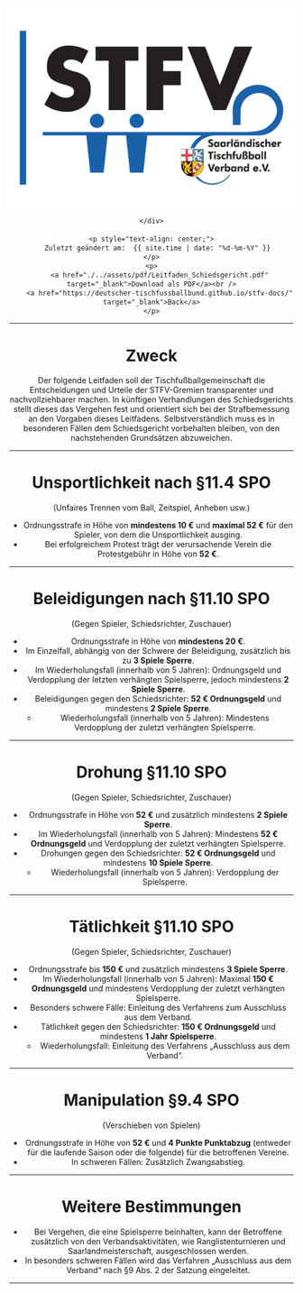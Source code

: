 <div class="html-only" style="text-align: center;">
    <div class="title" style="text-align: center;">
        <img src="images/STFV-LOGO.png" alt="STFV Logo" style="display: block; margin: 0 auto;" />
        
    </div>

    <p style="text-align: center;">
       Zuletzt geändert am:  {{ site.time | date: "%d-%m-%Y" }}
    </p>
    <p>
        <a href="./../assets/pdf/Leitfaden_Schiedsgericht.pdf" target="_blank">Download als PDF</a><br />
        <a href="https://deutscher-tischfussballbund.github.io/stfv-docs/" target="_blank">Back</a>
    </p>
</div>


---

# Zweck

Der folgende Leitfaden soll der Tischfußballgemeinschaft die Entscheidungen und Urteile der STFV-Gremien transparenter und nachvollziehbarer machen. In künftigen Verhandlungen des Schiedsgerichts stellt dieses das Vergehen fest und orientiert sich bei der Strafbemessung an den Vorgaben dieses Leitfadens. Selbstverständlich muss es in besonderen Fällen dem Schiedsgericht vorbehalten bleiben, von den nachstehenden Grundsätzen abzuweichen.

---

# Unsportlichkeit nach §11.4 SPO

(Unfaires Trennen vom Ball, Zeitspiel, Anheben usw.)

- Ordnungsstrafe in Höhe von **mindestens 10 €** und **maximal 52 €** für den Spieler, von dem die Unsportlichkeit ausging.
- Bei erfolgreichem Protest trägt der verursachende Verein die Protestgebühr in Höhe von **52 €**.

---

# Beleidigungen nach §11.10 SPO

(Gegen Spieler, Schiedsrichter, Zuschauer)

- Ordnungsstrafe in Höhe von **mindestens 20 €**.
- Im Einzelfall, abhängig von der Schwere der Beleidigung, zusätzlich bis zu **3 Spiele Sperre**.
- Im Wiederholungsfall (innerhalb von 5 Jahren): Ordnungsgeld und Verdopplung der letzten verhängten Spielsperre, jedoch mindestens **2 Spiele Sperre**.
- Beleidigungen gegen den Schiedsrichter: **52 € Ordnungsgeld** und mindestens **2 Spiele Sperre**.
  - Wiederholungsfall (innerhalb von 5 Jahren): Mindestens Verdopplung der zuletzt verhängten Spielsperre.

---

# Drohung §11.10 SPO

(Gegen Spieler, Schiedsrichter, Zuschauer)

- Ordnungsstrafe in Höhe von **52 €** und zusätzlich mindestens **2 Spiele Sperre**.
- Im Wiederholungsfall (innerhalb von 5 Jahren): Mindestens **52 € Ordnungsgeld** und Verdopplung der zuletzt verhängten Spielsperre.
- Drohungen gegen den Schiedsrichter: **52 € Ordnungsgeld** und mindestens **10 Spiele Sperre**.
  - Wiederholungsfall (innerhalb von 5 Jahren): Verdopplung der Spielsperre.

---

# Tätlichkeit §11.10 SPO

(Gegen Spieler, Schiedsrichter, Zuschauer)

- Ordnungsstrafe bis **150 €** und zusätzlich mindestens **3 Spiele Sperre**.
- Im Wiederholungsfall (innerhalb von 5 Jahren): Maximal **150 € Ordnungsgeld** und mindestens Verdopplung der zuletzt verhängten Spielsperre.
- Besonders schwere Fälle: Einleitung des Verfahrens zum Ausschluss aus dem Verband.
- Tätlichkeit gegen den Schiedsrichter: **150 € Ordnungsgeld** und mindestens **1 Jahr Spielsperre**.
  - Wiederholungsfall: Einleitung des Verfahrens „Ausschluss aus dem Verband“.

---

# Manipulation §9.4 SPO

(Verschieben von Spielen)

- Ordnungsstrafe in Höhe von **52 €** und **4 Punkte Punktabzug** (entweder für die laufende Saison oder die folgende) für die betroffenen Vereine.
- In schweren Fällen: Zusätzlich Zwangsabstieg.

---

# Weitere Bestimmungen

- Bei Vergehen, die eine Spielsperre beinhalten, kann der Betroffene zusätzlich von den Verbandsaktivitäten, wie Ranglistenturnieren und Saarlandmeisterschaft, ausgeschlossen werden.
- In besonders schweren Fällen wird das Verfahren „Ausschluss aus dem Verband“ nach §9 Abs. 2 der Satzung eingeleitet.

---


